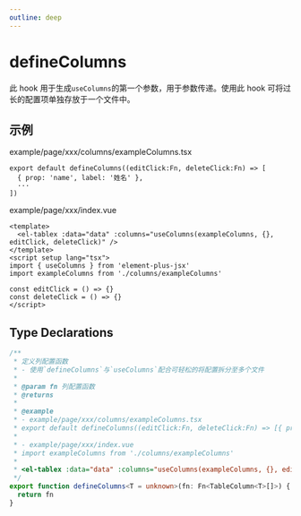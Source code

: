 ```yaml
---
outline: deep
---
```


# defineColumns

此 hook 用于生成`useColumns`的第一个参数，用于参数传递。使用此 hook 可将过长的配置项单独存放于一个文件中。

## 示例

example/page/xxx/columns/exampleColumns.tsx

```tsx
export default defineColumns((editClick:Fn, deleteClick:Fn) => [
  { prop: 'name', label: '姓名' },
  ···
])
```

example/page/xxx/index.vue

```vue
<template>
  <el-tablex :data="data" :columns="useColumns(exampleColumns, {}, editClick, deleteClick)" />
</template>
<script setup lang="tsx">
import { useColumns } from 'element-plus-jsx'
import exampleColumns from './columns/exampleColumns'

const editClick = () => {}
const deleteClick = () => {}
</script>
```

## Type Declarations

```ts
/**
 * 定义列配置函数
 * - 使用`defineColumns`与`useColumns`配合可轻松的将配置拆分至多个文件
 *
 * @param fn 列配置函数
 * @returns
 *
 * @example
 * - example/page/xxx/columns/exampleColumns.tsx
 * export default defineColumns((editClick:Fn, deleteClick:Fn) => [{ prop: 'name', label: '姓名' }, ···])
 *
 * - example/page/xxx/index.vue
 * import exampleColumns from './columns/exampleColumns'
 *
 * <el-tablex :data="data" :columns="useColumns(exampleColumns, {}, editClick, deleteClick)" />
 */
export function defineColumns<T = unknown>(fn: Fn<TableColumn<T>[]>) {
  return fn
}
```
